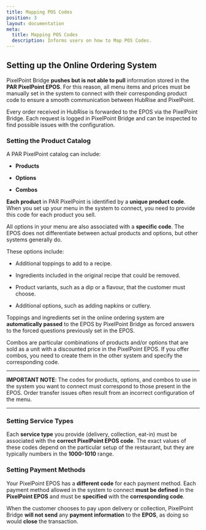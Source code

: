 ```yaml
---
title: Mapping POS Codes
position: 3
layout: documentation
meta:
  title: Mapping POS Codes
  description: Informs users on how to Map POS Codes.
---
```


## Setting up the Online Ordering System

PixelPoint Bridge **pushes but is not able to pull** information stored in the **PAR PixelPoint EPOS**. For this reason, all menu items and prices must be manually set in the system to connect with their corresponding product code to ensure a smooth communication between HubRise and PixelPoint. 

Every order received in HubRise is forwarded to the EPOS via the PixelPoint Bridge. Each request is logged in PixelPoint Bridge and can be inspected to find possible issues with the configuration. 

### Setting the Product Catalog

A PAR PixelPoint catalog can include:

* **Products**

* **Options**

* **Combos**

**Each product** in PAR PixelPoint is identified by a **unique product code**. When you set up your menu in the system to connect, you need to provide this code for each product you sell. 

All options in your menu are also associated with a **specific code**. The EPOS does not differentiate between actual products and options, but other systems generally do. 

These options include:

* Additional toppings to add to a recipe.

* Ingredients included in the original recipe that could be removed.

* Product variants, such as a dip or a flavour, that the customer must choose.

* Additional options, such as adding napkins or cutlery.

Toppings and ingredients set in the online ordering system are **automatically passed** to the EPOS by PixelPoint Bridge as forced answers to the forced questions previously set in the EPOS.

Combos are particular combinations of products and/or options that are sold as a unit with a discounted price in the PixelPoint EPOS. If you offer combos, you need to create them in the other system and specify the corresponding code.

---

**IMPORTANT NOTE**: The codes for products, options, and combos to use in the system you want to connect must correspond to those present in the EPOS. Order transfer issues often result from an incorrect configuration of the menu. 

---

### Setting Service Types

Each **service type** you provide (delivery, collection, eat-in) must be associated with the **correct PixelPoint EPOS code**. The exact values of these codes depend on the particular setup of the restaurant, but they are typically numbers in the **1000-1010** range.

### Setting Payment Methods

Your PixelPoint EPOS has a **different code** for each payment method. Each payment method allowed in the system to connect **must be defined** in the **PixelPoint EPOS** and must be **specified** with the **corresponding code**. 

When the customer chooses to pay upon delivery or collection, PixelPoint Bridge **will not send** any **payment information** to the **EPOS**, as doing so would **close** the transaction. 



